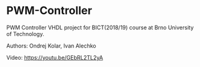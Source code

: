 # PWM-Controller
PWM Controller VHDL project for BICT(2018/19) course at Brno University of Technology.

Authors: Ondrej Kolar, Ivan Alechko

Video: https://youtu.be/GEbRL2TL2yA
